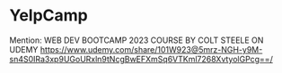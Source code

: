 # YelpCamp
Mention:
WEB DEV BOOTCAMP 2023 COURSE BY COLT STEELE ON UDEMY
https://www.udemy.com/share/101W923@5mrz-NGH-y9M-sn4S0IRa3xp9UGoURxln9tNcgBwEFXmSq6VTKml7268XvtyolGPcg==/
